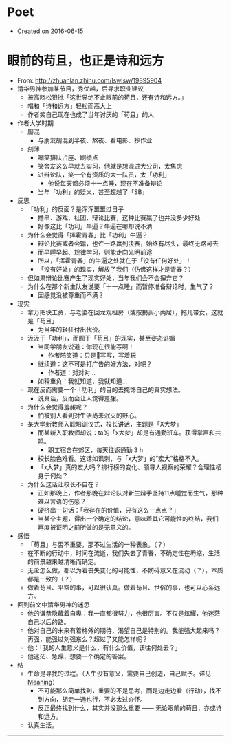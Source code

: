 # Poet

- Created on 2016-06-15

# 眼前的苟且，也正是诗和远方

- From: http://zhuanlan.zhihu.com/lswlsw/19895904
- 清华男神参加某节目，秀优越，后寻求职业建议
    - 被高晓松狠批「这世界绝不止眼前的苟且，还有诗和远方。」
    - 唱和「诗和远方」轻松而高大上
    - 作者笑自己现在也成了当年讨厌的「苟且」的人
- 作者大学时期
    - 厮混
        - 与朋友胡混到半夜、熬夜、看电影、抄作业
    - 刻薄
        - 嘲笑排队占座、刷绩点
        - 笑舍友这么早就去实习，他就是想混进大公司，太焦虑
        - 进辩论队，笑一个有资质的大一队员，太「功利」
            - 他说每天都必须十一点睡，现在不准备辩论
        - 当年「功利」的贬义，甚至超越了「SB」
- 反思
    - 「功利」的反面？是浑浑噩噩过日子
        - 撸串、游戏、社团、辩论比赛，这种比赛赢了也并没多少好处
        - 好像这比「功利」牛逼？牛逼在哪却说不清
    - 为什么会觉得「挥霍青春」比「功利」牛逼？
        - 辩论比赛或者会输，也许一路赢到决赛，始终有尽头，最终无路可去
        - 而早睡早起、规律学习，则能走向光明前途
        - 所以，「挥霍青春」的牛逼之处就在于「没有任何好处」！
        - 「没有好处」的现实，解放了我们（仿佛这样才是青春？）
    - 但如果辩论比赛产生了现实好处，当年我们会不会摒弃它？
    - 为什么在那个新生队友说要「十一点睡」而暂停准备辩论时，生气了？
        - 因感觉没被尊重而不满？
- 现实
    - 拿万把块工资，与老婆在回龙观租房（或按揭买小两居），拖儿带女，这就是「苟且」
        - 为当年的轻狂付出代价。
    - 汲汲于「功利」，而囿于「苟且」的现实，甚至姿态谄媚
        - 当同学朋友说道：你现在很能写啊！
            - 作者陪笑道：只是写写，写着玩
        - 继续道：这不可是打广告的好方法，对吧？
            - 作者道：对对对…
        - 如释重负：我就知道，我就知道…
    - 现在反而需要一个「功利」的目的去掩饰自己的真实想法。
        - 说真话，反而会让人觉得羞赧。
    - 为什么会觉得羞赧呢？
        - 怕被别人看到对生活尚未泯灭的野心。
    - 某大学新教师入职培训仪式，校长讲话，主题是「X大梦」
        - 而某新入职教师却说：ta的「x大梦」却是有通勤班车。获得掌声和共鸣。
            - 职工宿舍在郊区，每天往返通勤 3 h
        - 校长脸色难看。这话如讽刺，与「x大梦」的“宏大”格格不入。
        - 「x大梦」真的宏大吗？排行榜的变化、领导人视察的荣耀？合理性栖身于何处？
    - 为什么这话让校长不自在？
        - 正如那晚上，作者那晚在辩论队对新生辩手坚持11点睡觉而生气，那种难以言语的伤感？
        - 硬挤出一句话：「我存在的价值，只有这么一点点？」
        - 当某个主题，得出一个确定的结论，意味着其它可能性的终结，我们再度被证明之前所做的是无意义的。
- 感悟
    - 「苟且」与否不重要，那不过生活的一种表象。（？）
    - 在不断的行动中，时间在流逝，我们失去了青春，不确定性在坍缩，生活的前景越来越清晰而确定。
    - 无论怎么做，都以为着丧失变化的可能性，不妨碍意义在流动（？），本质都是一致的（？）
    - 做着苟且、平常的事，可以很认真。做着苟且、世俗的事，也可以心系远方。
- 回到前文中清华男神的迷思
    - 他的谦恭隐藏着自卑：我一直都很努力，也很厉害。不仅是炫耀，他迷茫自己以后的路。
    - 他对自己的未来有着格外的期待，渴望自己是特别的。我能强大起来吗？再强，能强过刘强东么？超过了又能怎样呢？
    - 他：「我的人生意义是什么，有什么价值，该往何处去？」
    - 他迷茫、急躁，想要一个确定的答案。
- 结
    - 生命是寻找的过程。（人生没有意义，需要自己创造，自己赋予。详见 [Meaning](_archived/read/meaning.md)）
        - 不可能那么简单找到，重要的不是思考，而是边走边看（行动），找不到方向，胡走一通也行，不必太过介怀。
        - 反正最终找到什么，其实并没那么重要 —— 无论眼前的苟且，亦或诗和远方。
    - 认真生活。

---
